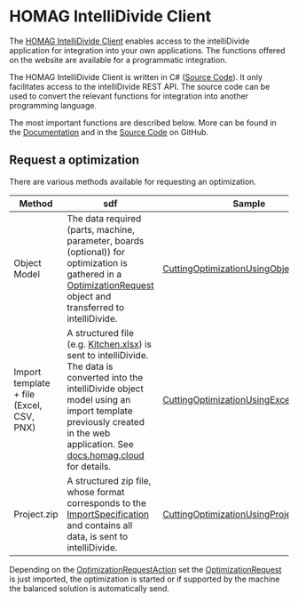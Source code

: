 # HOMAG IntelliDivide Client

The [HOMAG IntelliDivide Client](./homagconnect.intellidivide.client.intellidivideclient.md) enables access to the intelliDivide application for integration into your own applications. The functions offered on the website are available for a programmatic integration.

The HOMAG IntelliDivide Client is written in C# ([Source Code](./../Client/IntelliDivideClient.cs)). It only facilitates access to the intelliDivide REST API. The source code can be used to convert the relevant functions for integration into another programming language.

The most important functions are described below. More can be found in the [Documentation](./homagconnect.intellidivide.client.intellidivideclient.md) and in the [Source Code](./../Client/IntelliDivideClient.cs) on GitHub.

## Request a optimization

There are various methods available for requesting an optimization.

Method| sdf|Sample
------|------|------
Object Model|The data required (parts, machine, parameter, boards (optional)) for optimization is gathered in a [OptimizationRequest](homagconnect.intellidivide.contracts.request.optimizationrequest.md) object and transferred to intelliDivide.|[CuttingOptimizationUsingObjectModel.cs](./../Samples/Requests/Cutting/CuttingOptimizationUsingObjectModel.cs)
Import template + file (Excel, CSV, PNX)|A structured file (e.g. [Kitchen.xlsx](./../Samples/Requests/Cutting/Kitchen.xlsx)) is sent to intelliDivide. The data is converted into the intelliDivide object model using an import template previously created in the web application. See [docs.homag.cloud](https://docs.homag.cloud/en/intellidivide/tutorial/importing-data) for details.| [CuttingOptimizationUsingExcel.cs](./../Samples/Requests/Cutting/CuttingOptimizationUsingExcel.cs)
Project.zip|A structured zip file, whose format corresponds to the [ImportSpecification](https://dev.azure.com/homag-group/FOSSProjects/_git/homag-api-gateway-client?path=/Documentation/ImportSpecification.md&_a=preview) and contains all data, is sent to intelliDivide. |[CuttingOptimizationUsingProjectZip.cs](./../Samples/Requests/Cutting/CuttingOptimizationUsingProjectZip.cs)

Depending on the [OptimizationRequestAction](./../Contracts/Request/OptimizationRequestAction.cs) set the [OptimizationRequest](./../Contracts/Request/OptimizationRequest.cs) is just imported, the optimization is started or if supported by the machine the balanced solution is automatically send.